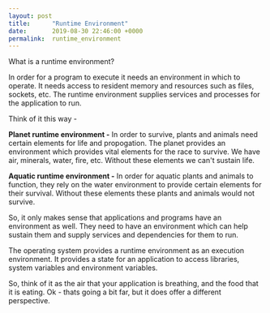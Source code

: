 ```yaml
---
layout: post
title:      "Runtime Environment"
date:       2019-08-30 22:46:00 +0000
permalink:  runtime_environment
---
```



What is a runtime environment?


In order for a program to execute it needs an environment in which to operate. It needs access to resident memory and resources such as files, sockets, etc. The runtime environment supplies services and processes for the application to run.

Think of it this way - 

**Planet runtime environment -** In order to survive, plants and animals need certain elements for life and propogation.  The planet provides an environment which provides vital elements for the race to survive. We have air, minerals, water, fire, etc. Without these elements we can't sustain life.

**Aquatic runtime environment -** In order for aquatic plants and animals to function, they rely on the water environment to provide certain elements for their survival. Without these elements these plants and animals would not survive. 

So, it only makes sense that applications and programs have an environment as well. They need to have an environment which can help sustain them and supply services and dependencies for them to run. 

The operating system provides a runtime environment as an execution environment. It provides a state for an application to access libraries, system variables and environment variables. 

So, think of it as the air that your application is breathing, and the food that it is eating. Ok - thats going a bit far, but
it does offer a different perspective.


